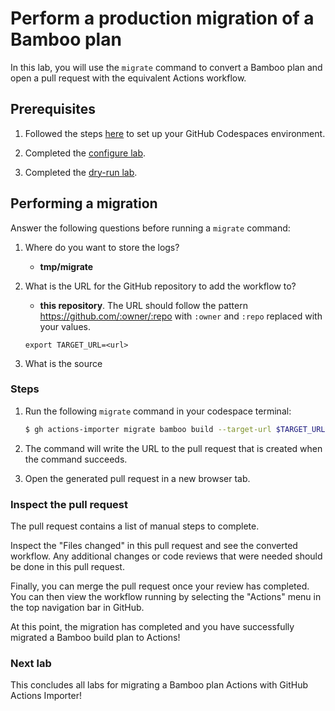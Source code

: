 # Perform a production migration of a Bamboo plan

In this lab, you will use the `migrate` command to convert a Bamboo plan and open a pull request with the equivalent Actions workflow.

## Prerequisites

1. Followed the steps [here](./readme.md#configure-your-codespace) to set up your GitHub Codespaces environment.
2. Completed the [configure lab](./1-configure.md#configuring-credentials).

3. Completed the [dry-run lab](./3-dry-run.md).

## Performing a migration

Answer the following questions before running a `migrate` command:

1. Where do you want to store the logs?
    - __tmp/migrate__

2. What is the URL for the GitHub repository to add the workflow to?
    - __this repository__. The URL should follow the pattern <https://github.com/:owner/:repo> with `:owner` and `:repo` replaced with your values.

    ```
    export TARGET_URL=<url>
    ```

3. What is the source

### Steps

1. Run the following `migrate` command in your codespace terminal:

    ```bash
    $ gh actions-importer migrate bamboo build --target-url $TARGET_URL --output-dir tmp/migrate --source-file-path $SOURCE_FILE_PATH
    ```

2. The command will write the URL to the pull request that is created when the command succeeds.


3. Open the generated pull request in a new browser tab.

### Inspect the pull request

The pull request contains a list of manual steps to complete.

Inspect the "Files changed" in this pull request and see the converted workflow. Any additional changes or code reviews that were needed should be done in this pull request.

Finally, you can merge the pull request once your review has completed. You can then view the workflow running by selecting the "Actions" menu in the top navigation bar in GitHub.

At this point, the migration has completed and you have successfully migrated a Bamboo build plan to Actions!

### Next lab

This concludes all labs for migrating a Bamboo plan Actions with GitHub Actions Importer!
